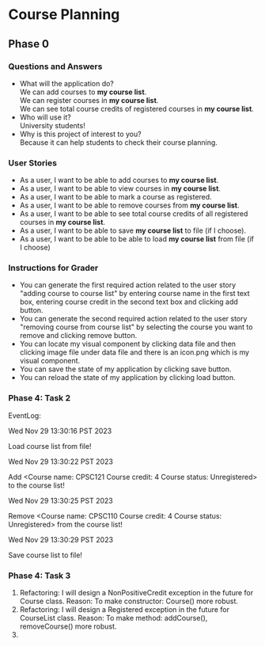 # Course Planning

## Phase 0

### Questions and Answers
- What will the application do?   
We can add courses to **my course list**.  
We can register courses in **my course list**.  
We can see total course credits of registered courses in **my course list**.
- Who will use it?  
University students!
- Why is this project of interest to you?  
Because it can help students to check their course planning.  

### User Stories  
- As a user, I want to be able to add courses to **my course list**.
- As a user, I want to be able to view courses in **my course list**.
- As a user, I want to be able to mark a course as registered.
- As a user, I want to be able to remove courses from **my course list**.
- As a user, I want to be able to see total course credits of all registered courses in **my course list**.  
- As a user, I want to be able to save **my course list** to file (if I choose).
- As a user, I want to be able to be able to load **my course list** from file (if I choose)

### Instructions for Grader
- You can generate the first required action related to the user story 
"adding course to course list" by entering course name in the first text box, 
entering course credit in the second text box and clicking add button. 
- You can generate the second required action related to the user story 
"removing course from course list" by selecting the course you want to remove 
and clicking remove button. 
- You can locate my visual component by clicking data file and then clicking image file under data file
and there is an icon.png which is my visual component.
- You can save the state of my application by clicking save button.
- You can reload the state of my application by clicking load button.
 
### Phase 4: Task 2
EventLog:

Wed Nov 29 13:30:16 PST 2023

Load course list from file!

Wed Nov 29 13:30:22 PST 2023

Add <Course name: CPSC121 Course credit: 4 Course status: Unregistered> to the course list!

Wed Nov 29 13:30:25 PST 2023

Remove <Course name: CPSC110 Course credit: 4 Course status: Unregistered> from the course list!

Wed Nov 29 13:30:29 PST 2023

Save course list to file!
### Phase 4: Task 3
1. Refactoring: I will design a NonPositiveCredit exception in the future 
for Course class. Reason: To make constructor: Course() more robust.
2. Refactoring: I will design a Registered exception in the future
   for CourseList class. Reason: To make method: addCourse(), removeCourse() more robust.
3. 
